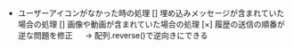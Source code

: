 - ユーザーアイコンがなかった時の処理
[] 埋め込みメッセージが含まれていた場合の処理
[] 画像や動画が含まれていた場合の処理
[×] 履歴の送信の順番が逆な問題を修正
  　 → 配列.reverse()で逆向きにできる
